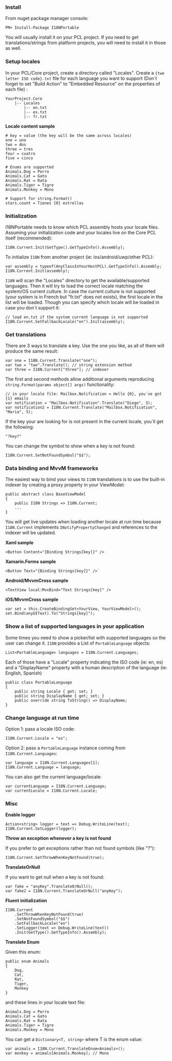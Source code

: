 ### Install

From nuget package manager console: 

`PM> Install-Package I18NPortable`

You will usually install it on your PCL project. 
If you need to get translations/strings from platform projects, you will need to install it in those as well.

### Setup locales

In your PCL/Core project, create a directory called "Locales".
Create a `{two letter ISO code}.txt` file for each language you want to support 
(Don´t forget to set "Build Action" to "Embedded Resource" on the properties of each file) :

    YourProject.Core
        |-- Locales
            |-- en.txt
            |-- es.txt
            |-- fr.txt
            

**Locale content sample**

    # key = value (the key will be the same across locales)
    one = uno
    two = dos
    three = tres
    four = cuatro
    five = cinco
    
    # Enums are supported
    Animals.Dog = Perro
    Animals.Cat = Gato
    Animals.Rat = Rata
    Animals.Tiger = Tigre
    Animals.Monkey = Mono

    # Support for string.Format()
    stars.count = Tienes {0} estrellas

### Initialization

I18NPortable needs to know which PCL assembly hosts your locale files. Assuming your 
initialization code and your locales live on the Core PCL itself (recommended):

    I18N.Current.Init(GetType().GetTypeInfo().Assembly);

To initialize `I18N` from another project (ie: ios/android/uwp/other PCL):

    var assembly = typeof(AnyClassInYourHostPCL).GetTypeInfo().Assembly;
    I18N.Current.Init(assembly);
    
`I18N` will scan the "Locales" directory to get the available/supported languages. 
Then it will try to load the correct locale matching the system/OS current culture.
In case the current culture is not supported (your system is in French but "fr.txt" does not exists), 
the first locale in the list will be loaded.
Though you can specify which locale will be loaded in case you don´t support it:

    // load en.txt if the system current language is not supported
    I18N.Current.SetFallbackLocale("en").Init(assembly); 

### Get translations

There are 3 ways to translate a key. Use the one you like, as all of them will produce the same result:

    var one = I18N.Current.Translate("one");
    var two = "two".Translate(); // string extension method
	var three = I18N.Current["three"]; // indexer
	
The first and second methods allow additional arguments 
reproducing `string.Format(params object[] args)` functionality: 

    // in your locale file: Mailbox.Notification = Hello {0}, you´ve got {1} emails
    var notification = "Mailbox.Notification".Translate("Diego", 3);
    var notification2 = I18N.Current.Translate("Mailbox.Notification", "Maria", 5);
    
If the key your are looking for is not present in the current locale, you´ll get the following:

    "?key?"
    
You can change the symbol to show when a key is not found:

    I18N.Current.SetNotFoundSymbol("$$"); 
    
### Data binding and MvvM frameworks
    
The easiest way to bind your views to `I18N` translations is to use the built-in indexer by creating a proxy property in your ViewModel:

    public abstract class BaseViewModel
	{
		public I18N Strings => I18N.Current;
        ...
    }
    
 You will get live updates when loading another locale at run time because `I18N.Current` implements `INotifyPropertyChanged` and references to the indexer will be updated.

**Xaml sample**

    <Button Content="{Binding Strings[key]}" />
    
**Xamarin.Forms sample**

    <Button Text="{Binding Strings[key]}" />`
    
**Android/MvvmCross sample**

    <TextView local:MvxBind="Text Strings[key]" />
                
**iOS/MvvmCross sample**

    var set = this.CreateBindingSet<YourView, YourViewModel>();
    set.Bind(anyUIText).To("Strings[key]");

### Show a list of supported languages in your application

Some times you need to show a picker/list with supported languages so the user can change it. 
`I18N` provides a List of `PortableLanguage` objects:

    List<PortableLanguage> languages = I18N.Current.Languages;
    
Each of those have a "Locale" property indicating the ISO code (ie: en, es) and a "DisplayName" property with a human description of the language (ie: English, Spanish)

    public class PortableLanguage
	{
		public string Locale { get; set; }
		public string DisplayName { get; set; }
		public override string ToString() => DisplayName;
	}

### Change language at run time

Option 1: pass a locale ISO code:

    I18N.Current.Locale = "es";

Option 2: pass a `PortableLanguage` instance coming from `I18N.Current.Languages`:

    var language = I18N.Current.Languages[1];
	I18N.Current.Language = language;
    
You can also get the current language/locale:

    var currentLanguage = I18N.Current.Language;
    var currentLocale = I18N.Current.Locale;
    

### Misc

**Enable logger**

    Action<string> logger = text => Debug.WriteLine(text);
    I18N.Current.SetLogger(logger);
    
**Throw an exception whenever a key is not found**

If you prefer to get exceptions rather than not found symbols (like "?"):

    I18N.Current.SetThrowWhenKeyNotFound(true);
    
**TranslateOrNull**

If you want to get null when a key is not found:

    var fake = "anyKey".TranslateOrNull();
    var fake2 = I18N.Current.TranslateOrNull("anyKey");

**Fluent initialization**

    I18N.Current
        .SetThrowWhenKeyNotFound(true)
        .SetNotFoundSymbol("$$")
        .SetFallbackLocale("en")
		.SetLogger(text => Debug.WriteLine(text))
        .Init(GetType().GetTypeInfo().Assembly);
        
**Translate Enum**

Given this enum:

    public enum Animals
	{
		Dog,
		Cat,
		Rat,
		Tiger,
		Monkey
	}
    
and these lines in your locale text file:

    Animals.Dog = Perro
    Animals.Cat = Gato
    Animals.Rat = Rata
    Animals.Tiger = Tigre
    Animals.Monkey = Mono
    
You can get a `Dictionary<T, string>` where T is the enum value:

    var animals = I18N.Current.TranslateEnum<Animals>();
	var monkey = animals[Animals.Monkey]; // Mono
